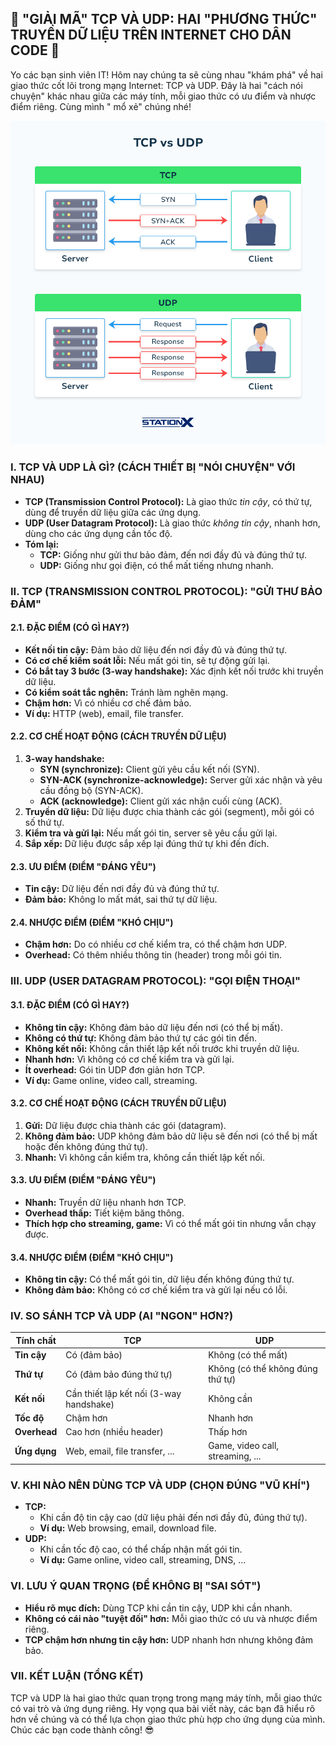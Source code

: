 ## **🚀 "GIẢI MÃ" TCP VÀ UDP: HAI "PHƯƠNG THỨC" TRUYỀN DỮ LIỆU TRÊN INTERNET CHO DÂN CODE 🚀**

Yo các bạn sinh viên IT! Hôm nay chúng ta sẽ cùng nhau "khám phá" về hai giao thức cốt lõi trong mạng Internet: TCP và
UDP. Đây là hai "cách nói chuyện" khác nhau giữa các máy tính, mỗi giao thức có ưu điểm và nhược điểm riêng. Cùng mình "
mổ xẻ" chúng nhé!

![TCP vs UDP](/assets/images/TCP-vs-UDP.webp)

### **I. TCP VÀ UDP LÀ GÌ? (CÁCH THIẾT BỊ "NÓI CHUYỆN" VỚI NHAU)**

- **TCP (Transmission Control Protocol):** Là giao thức _tin cậy_, có thứ tự, dùng để truyền dữ liệu giữa các ứng dụng.
- **UDP (User Datagram Protocol):** Là giao thức _không tin cậy_, nhanh hơn, dùng cho các ứng dụng cần tốc độ.
- **Tóm lại:**
    - **TCP:** Giống như gửi thư bảo đảm, đến nơi đầy đủ và đúng thứ tự.
    - **UDP:** Giống như gọi điện, có thể mất tiếng nhưng nhanh.

### **II. TCP (TRANSMISSION CONTROL PROTOCOL): "GỬI THƯ BẢO ĐẢM"**

#### **2.1. ĐẶC ĐIỂM (CÓ GÌ HAY?)**

- **Kết nối tin cậy:** Đảm bảo dữ liệu đến nơi đầy đủ và đúng thứ tự.
- **Có cơ chế kiểm soát lỗi:** Nếu mất gói tin, sẽ tự động gửi lại.
- **Có bắt tay 3 bước (3-way handshake):** Xác định kết nối trước khi truyền dữ liệu.
- **Có kiểm soát tắc nghẽn:** Tránh làm nghẽn mạng.
- **Chậm hơn:** Vì có nhiều cơ chế đảm bảo.
- **Ví dụ:** HTTP (web), email, file transfer.

#### **2.2. CƠ CHẾ HOẠT ĐỘNG (CÁCH TRUYỀN DỮ LIỆU)**

1. **3-way handshake:**
    - **SYN (synchronize):** Client gửi yêu cầu kết nối (SYN).
    - **SYN-ACK (synchronize-acknowledge):** Server gửi xác nhận và yêu cầu đồng bộ (SYN-ACK).
    - **ACK (acknowledge):** Client gửi xác nhận cuối cùng (ACK).
2. **Truyền dữ liệu:** Dữ liệu được chia thành các gói (segment), mỗi gói có số thứ tự.
3. **Kiểm tra và gửi lại:** Nếu mất gói tin, server sẽ yêu cầu gửi lại.
4. **Sắp xếp:** Dữ liệu được sắp xếp lại đúng thứ tự khi đến đích.

#### **2.3. ƯU ĐIỂM (ĐIỂM "ĐÁNG YÊU")**

- **Tin cậy:** Dữ liệu đến nơi đầy đủ và đúng thứ tự.
- **Đảm bảo:** Không lo mất mát, sai thứ tự dữ liệu.

#### **2.4. NHƯỢC ĐIỂM (ĐIỂM "KHÓ CHỊU")**

- **Chậm hơn:** Do có nhiều cơ chế kiểm tra, có thể chậm hơn UDP.
- **Overhead:** Có thêm nhiều thông tin (header) trong mỗi gói tin.

### **III. UDP (USER DATAGRAM PROTOCOL): "GỌI ĐIỆN THOẠI"**

#### **3.1. ĐẶC ĐIỂM (CÓ GÌ HAY?)**

- **Không tin cậy:** Không đảm bảo dữ liệu đến nơi (có thể bị mất).
- **Không có thứ tự:** Không đảm bảo thứ tự các gói tin đến.
- **Không kết nối:** Không cần thiết lập kết nối trước khi truyền dữ liệu.
- **Nhanh hơn:** Vì không có cơ chế kiểm tra và gửi lại.
- **Ít overhead:** Gói tin UDP đơn giản hơn TCP.
- **Ví dụ:** Game online, video call, streaming.

#### **3.2. CƠ CHẾ HOẠT ĐỘNG (CÁCH TRUYỀN DỮ LIỆU)**

1. **Gửi:** Dữ liệu được chia thành các gói (datagram).
2. **Không đảm bảo:** UDP không đảm bảo dữ liệu sẽ đến nơi (có thể bị mất hoặc đến không đúng thứ tự).
3. **Nhanh:** Vì không cần kiểm tra, không cần thiết lập kết nối.

#### **3.3. ƯU ĐIỂM (ĐIỂM "ĐÁNG YÊU")**

- **Nhanh:** Truyền dữ liệu nhanh hơn TCP.
- **Overhead thấp:** Tiết kiệm băng thông.
- **Thích hợp cho streaming, game:** Vì có thể mất gói tin nhưng vẫn chạy được.

#### **3.4. NHƯỢC ĐIỂM (ĐIỂM "KHÓ CHỊU")**

- **Không tin cậy:** Có thể mất gói tin, dữ liệu đến không đúng thứ tự.
- **Không đảm bảo:** Không có cơ chế kiểm tra và gửi lại nếu có lỗi.

### **IV. SO SÁNH TCP VÀ UDP (AI "NGON" HƠN?)**

| Tính chất    | TCP                                     | UDP                              |
|--------------|-----------------------------------------|----------------------------------|
| **Tin cậy**  | Có (đảm bảo)                            | Không (có thể mất)               |
| **Thứ tự**   | Có (đảm bảo đúng thứ tự)                | Không (có thể không đúng thứ tự) |
| **Kết nối**  | Cần thiết lập kết nối (3-way handshake) | Không cần                        |
| **Tốc độ**   | Chậm hơn                                | Nhanh hơn                        |
| **Overhead** | Cao hơn (nhiều header)                  | Thấp hơn                         |
| **Ứng dụng** | Web, email, file transfer, ...          | Game, video call, streaming, ... |

### **V. KHI NÀO NÊN DÙNG TCP VÀ UDP (CHỌN ĐÚNG "VŨ KHÍ")**

- **TCP:**
    - Khi cần độ tin cậy cao (dữ liệu phải đến nơi đầy đủ, đúng thứ tự).
    - **Ví dụ:** Web browsing, email, download file.
- **UDP:**
    - Khi cần tốc độ cao, có thể chấp nhận mất gói tin.
    - **Ví dụ:** Game online, video call, streaming, DNS, ...

### **VI. LƯU Ý QUAN TRỌNG (ĐỂ KHÔNG BỊ "SAI SÓT")**

- **Hiểu rõ mục đích:** Dùng TCP khi cần tin cậy, UDP khi cần nhanh.
- **Không có cái nào "tuyệt đối" hơn:** Mỗi giao thức có ưu và nhược điểm riêng.
- **TCP chậm hơn nhưng tin cậy hơn:** UDP nhanh hơn nhưng không đảm bảo.

### **VII. KẾT LUẬN (TỔNG KẾT)**

TCP và UDP là hai giao thức quan trọng trong mạng máy tính, mỗi giao thức có vai trò và ứng dụng riêng. Hy vọng qua bài
viết này, các bạn đã hiểu rõ hơn về chúng và có thể lựa chọn giao thức phù hợp cho ứng dụng của mình. Chúc các bạn code
thành công! 😎
